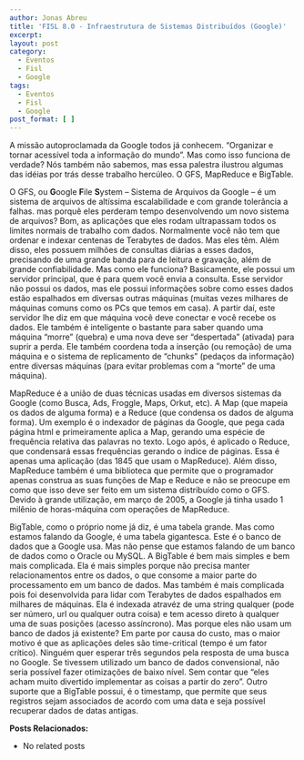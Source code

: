 ```yaml
---
author: Jonas Abreu
title: 'FISL 8.0 - Infraestrutura de Sistemas Distribuídos (Google)'
excerpt:
layout: post
category:
  - Eventos
  - Fisl
  - Google
tags:
  - Eventos
  - Fisl
  - Google
post_format: [ ]
---
```

A missão autoproclamada da Google todos já conhecem. “Organizar e tornar acessível toda a informação do mundo”. Mas como isso funciona de verdade? Nós também não sabemos, mas essa palestra ilustrou algumas das idéias por trás desse trabalho hercúleo. O GFS, MapReduce e BigTable. 

O GFS, ou **G**oogle **F**ile **S**ystem – Sistema de Arquivos da Google – é um sistema de arquivos de altíssima escalabilidade e com grande tolerância a falhas. mas porquê eles perderam tempo desenvolvendo um novo sistema de arquivos? Bom, as aplicações que eles rodam ultrapassam todos os limites normais de trabalho com dados. Normalmente você não tem que ordenar e indexar centenas de Terabytes de dados. Mas eles têm. Além disso, eles possuem milhões de consultas diárias a esses dados, precisando de uma grande banda para de leitura e gravação, além de grande confiabilidade. Mas como ele funciona? Basicamente, ele possui um servidor principal, que é para quem você envia a consulta. Esse servidor não possui os dados, mas ele possui informações sobre como esses dados estão espalhados em diversas outras máquinas (muitas vezes milhares de máquinas comuns como os PCs que temos em casa). A partir daí, este servidor lhe diz em que máquina você deve conectar e você recebe os dados. Ele também é inteligente o bastante para saber quando uma máquina “morre” (quebra) e uma nova deve ser “despertada” (ativada) para suprir a perda. Ele também coordena toda a inserção (ou remoção) de uma máquina e o sistema de replicamento de “chunks” (pedaços da informação) entre diversas máquinas (para evitar problemas com a “morte” de uma máquina). 

MapReduce é a união de duas técnicas usadas em diversos sistemas da Google (como Busca, Ads, Froggle, Maps, Orkut, etc). A Map (que mapeia os dados de alguma forma) e a Reduce (que condensa os dados de alguma forma). Um exemplo é o indexador de páginas da Google, que pega cada página html e primeiramente aplica a Map, gerando uma espécie de frequência relativa das palavras no texto. Logo após, é aplicado o Reduce, que condensará essas frequências gerando o índice de páginas. Essa é apenas uma aplicação (das 1845 que usam o MapReduce). Além disso, MapReduce também é uma biblioteca que permite que o programador apenas construa as suas funções de Map e Reduce e não se preocupe em como que isso deve ser feito em um sistema distribuído como o GFS. Devido à grande utilização, em março de 2005, a Google já tinha usado 1 milênio de horas-máquina com operações de MapReduce.

BigTable, como o próprio nome já diz, é uma tabela grande. Mas como estamos falando da Google, é uma tabela gigantesca. Este é o banco de dados que a Google usa. Mas não pense que estamos falando de um banco de dados como o Oracle ou MySQL. A BigTable é bem mais simples e bem mais complicada. Ela é mais simples porque não precisa manter relacionamentos entre os dados, o que consome a maior parte do processamento em um banco de dados. Mas também é mais complicada pois foi desenvolvida para lidar com Terabytes de dados espalhados em milhares de máquinas. Ela é indexada atravéz de uma string qualquer (pode ser número, url ou qualquer outra coisa) e tem acesso direto à qualquer uma de suas posições (acesso assíncrono). Mas porque eles não usam um banco de dados já existente? Em parte por causa do custo, mas o maior motivo é que as aplicações deles são time-critical (tempo é um fator crítico). Ninguém quer esperar três segundos pela resposta de uma busca no Google. Se tivessem utilizado um banco de dados convensional, não seria possível fazer otimizações de baixo nível. Sem contar que “eles acham muito divertido implementar as coisas a partir do zero”. Outro suporte que a BigTable possui, é o timestamp, que permite que seus registros sejam associados de acordo com uma data e seja possível recuperar dados de datas antigas.

**Posts Relacionados:** 
*   No related posts

















